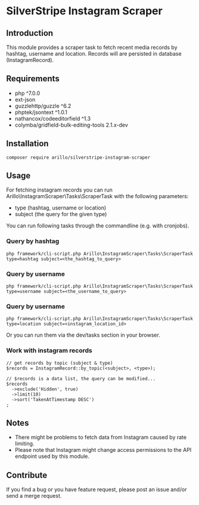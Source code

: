 # SilverStripe Instagram Scraper

## Introduction

This module provides a scraper task to fetch recent media records by hashtag,
username and location. Records will are persisted in database (InstagramRecord).

## Requirements

* php ^7.0.0
* ext-json
* guzzlehttp/guzzle ^6.2
* phptek/jsontext ^1.0.1
* nathancox/codeeditorfield ^1.3
* colymba/gridfield-bulk-editing-tools 2.1.x-dev

## Installation

```
composer require arillo/silverstripe-instagram-scraper
```

## Usage

For fetching instagram records you can run
Arillo\InstagramScraper\Tasks\ScraperTask with the following parameters:

* type (hashtag, username or location)
* subject (the query for the given type)

You can run following tasks through the commandline (e.g. with cronjobs).

### Query by hashtag

```
php framework/cli-script.php Arillo\InstagramScraper\Tasks\ScraperTask type=hashtag subject=<the_hashtag_to_query>
```

### Query by username

```
php framework/cli-script.php Arillo\InstagramScraper\Tasks\ScraperTask type=username subject=<the_username_to_query>
```

### Query by username

```
php framework/cli-script.php Arillo\InstagramScraper\Tasks\ScraperTask type=location subject=<instagram_location_id>
```

Or you can run them via the dev/tasks section in your browser.

### Work with instagram records

```
// get records by topic (subject & type)
$records = InstagramRecord::by_topic(<subject>, <type>);

// $records is a data list, the query can be modified...
$records
  ->exclude('Hidden', true)
  ->limit(10)
  ->sort('TakenAtTimestamp DESC')
;
```

## Notes

* There might be problems to fetch data from Instagram caused by rate limiting.
* Please note that Instagram might change access permissions to the API endpoint
  used by this module.

## Contribute

If you find a bug or you have feature request, please post an issue and/or send
a merge request.
